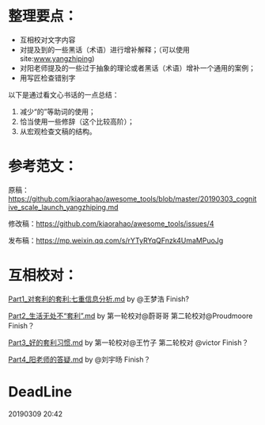 # 整理要点：

- 互相校对文字内容
- 对提及到的一些黑话（术语）进行增补解释；（可以使用 site:www.yangzhiping)
- 对阳老师提及的一些过于抽象的理论或者黑话（术语）增补一个通用的案例；
- 用写匠检查错别字

以下是通过看文心书话的一点总结：

1. 减少“的”等助词的使用；
2. 恰当使用一些修辞（这个比较高阶）；
3. 从宏观检查文稿的结构。



# 参考范文：

原稿：https://github.com/kiaorahao/awesome_tools/blob/master/20190303_cognitive_scale_launch_yangzhiping.md

修改稿：https://github.com/kiaorahao/awesome_tools/issues/4

发布稿：https://mp.weixin.qq.com/s/rYTyRYqQFnzk4UmaMPuoJg



# 互相校对：

[Part1_对套利的套利:七重信息分析.md](https://github.com/happylyy/IA004OpenningSpeechPub/blob/master/%E7%AC%AC%E4%BA%8C%E8%BD%AE/Part1_%E5%AF%B9%E5%A5%97%E5%88%A9%E7%9A%84%E5%A5%97%E5%88%A9:%E4%B8%83%E9%87%8D%E4%BF%A1%E6%81%AF%E5%88%86%E6%9E%90.md)  by    @王梦浩
Finish? 

[Part2_生活无处不“套利”.md](https://github.com/happylyy/IA004OpenningSpeechPub/blob/master/%E7%AC%AC%E4%BA%8C%E8%BD%AE/Part2_%E7%94%9F%E6%B4%BB%E6%97%A0%E5%A4%84%E4%B8%8D%E2%80%9C%E5%A5%97%E5%88%A9%E2%80%9D.md)          by   第一轮校对@蔚哥哥 第二轮校对@Proudmoore
Finish？

[Part3_好的套利习惯.md](https://github.com/happylyy/IA004OpenningSpeechPub/blob/master/%E7%AC%AC%E4%BA%8C%E8%BD%AE/Part3_%E5%A5%BD%E7%9A%84%E5%A5%97%E5%88%A9%E4%B9%A0%E6%83%AF.md)              by  第一轮校对@王竹子 第二轮校对 @victor
Finish？

[Part4_阳老师的答疑.md](https://github.com/happylyy/IA004OpenningSpeechPub/blob/master/%E7%AC%AC%E4%BA%8C%E8%BD%AE/Part4_%E9%98%B3%E8%80%81%E5%B8%88%E7%9A%84%E7%AD%94%E7%96%91.md)              by   @刘宇旸
Finish？

# DeadLine
20190309 20:42
